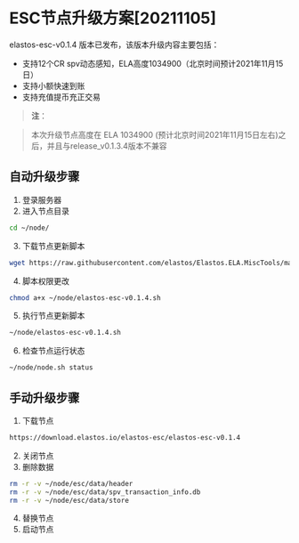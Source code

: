 # ESC节点升级方案[20211105]

elastos-esc-v0.1.4 版本已发布，该版本升级内容主要包括：
- 支持12个CR spv动态感知，ELA高度1034900（北京时间预计2021年11月15日）
- 支持小额快速到账
- 支持充值提币充正交易

> **注**：

> 本次升级节点高度在 ELA 1034900 (预计北京时间2021年11月15日左右)之后，并且与release_v0.1.3.4版本不兼容

## 自动升级步骤

1. 登录服务器
2. 进入节点目录

```bash
cd ~/node/
```

3. 下载节点更新脚本

```bash
wget https://raw.githubusercontent.com/elastos/Elastos.ELA.MiscTools/master/upgrade/esc/elastos-esc-v0.1.4.sh
```
4. 脚本权限更改

```bash
chmod a+x ~/node/elastos-esc-v0.1.4.sh
```

5. 执行节点更新脚本

```bash
~/node/elastos-esc-v0.1.4.sh
```

6. 检查节点运行状态

```bash
~/node/node.sh status
```

## 手动升级步骤

1. 下载节点

```bash
https://download.elastos.io/elastos-esc/elastos-esc-v0.1.4
```

2. 关闭节点
3. 删除数据

```bash
rm -r -v ~/node/esc/data/header
rm -r -v ~/node/esc/data/spv_transaction_info.db
rm -r -v ~/node/esc/data/store
```
4. 替换节点
5. 启动节点